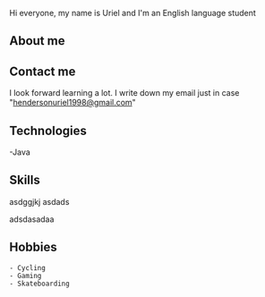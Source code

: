 Hi everyone, my name is Uriel and I'm an English language student

## About me

## Contact me
I look forward learning a lot. I write down my email just in case 
"hendersonuriel1998@gmail.com"



## Technologies
-Java

## Skills
asdggjkj
asdads

adsdasadaa

## Hobbies
    - Cycling 
    - Gaming
    - Skateboarding


